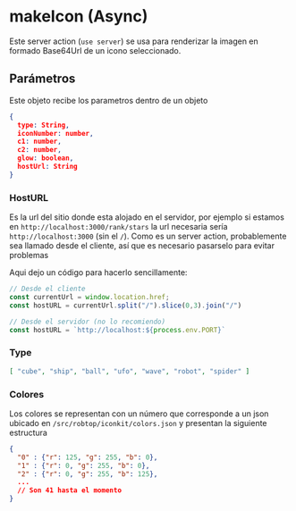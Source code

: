 # makeIcon (Async)

Este server action (`use server`) se usa para renderizar la imagen en formado Base64Url de un icono seleccionado.

## Parámetros

Este objeto recibe los parametros dentro de un objeto

```json
{
  type: String,
  iconNumber: number,
  c1: number,
  c2: number,
  glow: boolean,
  hostUrl: String
}
```

### HostURL

Es la url del sitio donde esta alojado en el servidor, por ejemplo si estamos en `http://localhost:3000/rank/stars` la url necesaria sería `http://localhost:3000` (sin el `/`). Como es un server action, probablemente sea llamado desde el cliente, así que es necesario pasarselo para evitar problemas

Aqui dejo un código para hacerlo sencillamente:

```js
// Desde el cliente
const currentUrl = window.location.href;
const hostURL = currentUrl.split("/").slice(0,3).join("/")

// Desde el servidor (no lo recomiendo)
const hostURL = `http://localhost:${process.env.PORT}`
```

### Type

```json
[ "cube", "ship", "ball", "ufo", "wave", "robot", "spider" ]
```

### Colores

Los colores se representan con un número que corresponde a un json ubicado en `/src/robtop/iconkit/colors.json` y presentan la siguiente estructura

```json
{
  "0" : {"r": 125, "g": 255, "b": 0}, 
  "1" : {"r": 0, "g": 255, "b": 0}, 
  "2" : {"r": 0, "g": 255, "b": 125}, 
  ...
  // Son 41 hasta el momento
}
```
